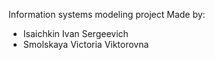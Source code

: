 Information systems modeling project
Made by:
- Isaichkin Ivan Sergeevich
- Smolskaya Victoria Viktorovna
